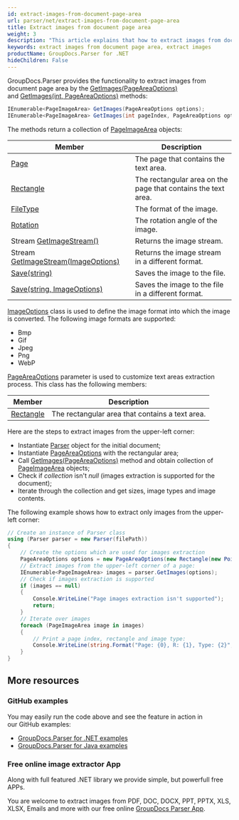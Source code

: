 ```yaml
---
id: extract-images-from-document-page-area
url: parser/net/extract-images-from-document-page-area
title: Extract images from document page area
weight: 3
description: "This article explains that how to extract images from document page area."
keywords: extract images from document page area, extract images
productName: GroupDocs.Parser for .NET
hideChildren: False
---
```

GroupDocs.Parser provides the functionality to extract images from document page area by the [GetImages(PageAreaOptions)](https://reference.groupdocs.com/net/parser/groupdocs.parser.parser/getimages/methods/1) and [GetImages(int, PageAreaOptions)](https://reference.groupdocs.com/net/parser/groupdocs.parser.parser/getimages/methods/3) methods:

```csharp
IEnumerable<PageImageArea> GetImages(PageAreaOptions options);
IEnumerable<PageImageArea> GetImages(int pageIndex, PageAreaOptions options);

```

The methods return a collection of [PageImageArea](https://reference.groupdocs.com/net/parser/groupdocs.parser.data/pageimagearea) objects:

| Member | Description |
| --- | --- |
| [Page](https://reference.groupdocs.com/net/parser/groupdocs.parser.data/pagearea/properties/page) | The page that contains the text area. |
| [Rectangle](https://reference.groupdocs.com/net/parser/groupdocs.parser.data/pagearea/properties/rectangle) | The rectangular area on the page that contains the text area. |
| [FileType](https://reference.groupdocs.com/net/parser/groupdocs.parser.data/pageimagearea/properties/filetype) | The format of the image. |
| [Rotation](https://reference.groupdocs.com/net/parser/groupdocs.parser.data/pageimagearea/properties/rotation) | The rotation angle of the image. |
| Stream [GetImageStream()](https://reference.groupdocs.com/net/parser/groupdocs.parser.data/pageimagearea/methods/getimagestream) | Returns the image stream. |
| Stream [GetImageStream(ImageOptions)](https://reference.groupdocs.com/net/parser/groupdocs.parser.data.pageimagearea/getimagestream/methods/1) | Returns the image stream in a different format. |
| [Save(string)](https://reference.groupdocs.com/net/parser/groupdocs.parser.data/pageimagearea/methods/save) | Saves the image to the file. |
| [Save(string, ImageOptions)](https://reference.groupdocs.com/net/parser/groupdocs.parser.data.pageimagearea/save/methods/1) | Saves the image to the file in a different format. |

[ImageOptions](https://reference.groupdocs.com/net/parser/groupdocs.parser.options/imageoptions) class is used to define the image format into which the image is converted. The following image formats are supported:

*   Bmp
*   Gif
*   Jpeg
*   Png
*   WebP

[PageAreaOptions](https://reference.groupdocs.com/net/parser/groupdocs.parser.options/pageareaoptions) parameter is used to customize text areas extraction process. This class has the following members:

| Member | Description |
| --- | --- |
| [Rectangle](https://reference.groupdocs.com/net/parser/groupdocs.parser.options/pageareaoptions/properties/rectangle) | The rectangular area that contains a text area. |

Here are the steps to extract images from the upper-left corner:

*   Instantiate [Parser](https://reference.groupdocs.com/net/parser/groupdocs.parser/parser) object for the initial document;
*   Instantiate [PageAreaOptions](https://reference.groupdocs.com/net/parser/groupdocs.parser.options/pageareaoptions) with the rectangular area;
*   Call [GetImages(PageAreaOptions)](https://reference.groupdocs.com/net/parser/groupdocs.parser.parser/getimages/methods/1) method and obtain collection of [PageImageArea](https://reference.groupdocs.com/net/parser/groupdocs.parser.data/pageimagearea) objects;
*   Check if *collection* isn't *null* (images extraction is supported for the document);
*   Iterate through the collection and get sizes, image types and image contents.

The following example shows how to extract only images from the upper-left corner:

```csharp
// Create an instance of Parser class
using (Parser parser = new Parser(filePath))
{
    // Create the options which are used for images extraction
    PageAreaOptions options = new PageAreaOptions(new Rectangle(new Point(0, 0), new Size(300, 100)));
    // Extract images from the upper-left corner of a page:
    IEnumerable<PageImageArea> images = parser.GetImages(options);
    // Check if images extraction is supported
    if (images == null)
    {
        Console.WriteLine("Page images extraction isn't supported");
        return;
    }
    // Iterate over images
    foreach (PageImageArea image in images)
    {
        // Print a page index, rectangle and image type:
        Console.WriteLine(string.Format("Page: {0}, R: {1}, Type: {2}", image.Page.Index, image.Rectangle, image.FileType));
    }
}

```

## More resources

### GitHub examples

You may easily run the code above and see the feature in action in our GitHub examples:

*   [GroupDocs.Parser for .NET examples](https://github.com/groupdocs-parser/GroupDocs.Parser-for-.NET)    
*   [GroupDocs.Parser for Java examples](https://github.com/groupdocs-parser/GroupDocs.Parser-for-Java)    

### Free online image extractor App

Along with full featured .NET library we provide simple, but powerfull free APPs.

You are welcome to extract images from PDF, DOC, DOCX, PPT, PPTX, XLS, XLSX, Emails and more with our free online [GroupDocs Parser App](https://products.groupdocs.app/parser).